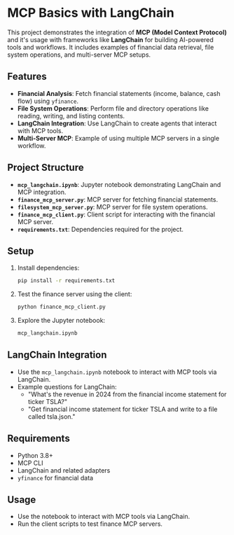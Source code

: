 # MCP Basics with LangChain

This project demonstrates the integration of **MCP (Model Context Protocol)** and it's usage with frameworks like **LangChain** for building AI-powered tools and workflows. It includes examples of financial data retrieval, file system operations, and multi-server MCP setups.

## Features

- **Financial Analysis**: Fetch financial statements (income, balance, cash flow) using `yfinance`.
- **File System Operations**: Perform file and directory operations like reading, writing, and listing contents.
- **LangChain Integration**: Use LangChain to create agents that interact with MCP tools.
- **Multi-Server MCP**: Example of using multiple MCP servers in a single workflow.

## Project Structure

- **`mcp_langchain.ipynb`**: Jupyter notebook demonstrating LangChain and MCP integration.
- **`finance_mcp_server.py`**: MCP server for fetching financial statements.
- **`filesystem_mcp_server.py`**: MCP server for file system operations.
- **`finance_mcp_client.py`**: Client script for interacting with the financial MCP server.
- **`requirements.txt`**: Dependencies required for the project.

## Setup

1. Install dependencies:
   ```bash
   pip install -r requirements.txt
   ```

2. Test the finance server using the client:
   ```bash
   python finance_mcp_client.py
   ```

3. Explore the Jupyter notebook:
   ```bash
   mcp_langchain.ipynb
   ```

## LangChain Integration

- Use the `mcp_langchain.ipynb` notebook to interact with MCP tools via LangChain.
- Example questions for LangChain:
  - "What's the revenue in 2024 from the financial income statement for ticker TSLA?"
  - "Get financial income statement for ticker TSLA and write to a file called tsla.json."

## Requirements

- Python 3.8+
- MCP CLI
- LangChain and related adapters
- `yfinance` for financial data

## Usage

- Use the notebook to interact with MCP tools via LangChain.
- Run the client scripts to test finance MCP servers.
